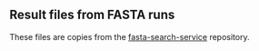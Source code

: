 ## Result files from FASTA runs
These files are copies from the [fasta-search-service](https://github.com/ipb-halle/fasta-search-service/tree/main/service/src/test/resources/de/ipb_halle/fasta_search_service/fastaresult) repository.